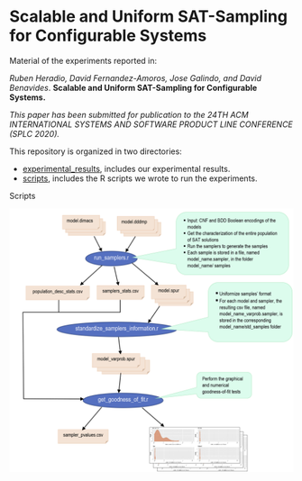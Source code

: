 # Scalable and Uniform SAT-Sampling for Configurable Systems

Material of the experiments reported in:

*Ruben Heradio, David Fernandez-Amoros, Jose Galindo, and David Benavides*. 
**Scalable and Uniform SAT-Sampling for Configurable Systems.** 

*This paper has been submitted for publication to the 24TH ACM INTERNATIONAL SYSTEMS AND SOFTWARE PRODUCT LINE CONFERENCE (SPLC 2020).*

This repository is organized in two directories:

* [experimental_results](https://github.com/rheradio/sat_sampling/tree/master/experimental_results), includes our experimental results.
* [scripts](https://github.com/rheradio/sat_sampling/tree/master/scripts), includes the R scripts we wrote to run the experiments.

Scripts

![alt text](https://github.com/rheradio/sat_sampling/blob/master/scripts/scheme.png "Scheme summarizing the scripts' workflow")

